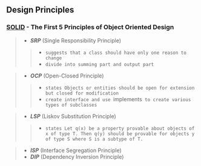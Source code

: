## Design Principles

###  [**SOLID**](https://www.digitalocean.com/community/conceptual_articles/s-o-l-i-d-the-first-five-principles-of-object-oriented-design) - The First 5 Principles of Object Oriented Design
> + ***SRP*** (Single Responsibility Principle)
>> + `suggests that a class should have only one reason to change`
>> + `divide into summing part and output part`

>  + ***OCP*** (Open-Closed Principle)
>> + `states Objects or entities should be open for extension but closed for modification`
>> + `create interface and use `implements`  to create various types of subclasses `

>  + ***LSP*** (Liskov Substitution Principle)
>> + `states Let q(x) be a property provable about objects of x of type T. Then q(y) should be provable for objects y of type S where S is a subtype of T.`

>  + ***ISP*** (Interface Segregation Principle)
>  + ***DIP*** (Dependency Inversion Principle)

